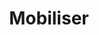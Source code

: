 ---
title: Mobiliser
layout: mobiliser
menu:
  main:
    parent: actions
    weight: 3
illu: /img/page-mobiliser/mobiliser.svg
intro:
  first: "Depuis 2015 nous contribuons à #changerlesregles grâce à toutes nos actions qui répondent aux objectifs que nous nous sommes fixés : obtenir la gratuité des protections pour toutes les personnes qui en ont besoin, sensibiliser un maximum de personnes au sujet des règles, alerter l'opinion publique et politique, changer les mentalités."
actions_title: "Tour d’horizon de nos dernières actions :"
actions:
  - title: "Le poids des règles : notre première enquête européenne pour révéler l’ampleur de la précarité menstruelle."
    content: >
      À l’occasion de la Journée mondiale de l’hygiène menstruelle, le 28 mai 2025, nous avons révélé les résultats d’une enquête inédite sur la précarité menstruelle en Europe et lancé un mouvement d’ampleur avec 19 associations européennes, le #MenstrualMattersEU.
    button:
      link: "https://menstrualmatters.eu/fr//"
      text: En savoir plus
      target_blank: true
    illu: /img/page-mobiliser/menstrualmatters.png
  - title: L’enquête Opinion Way pour Règles Élémentaires sur les règles en milieu scolaire
    content: >
      Aujourd’hui, en France, c’est 1 fille sur 3 qui a déjà manqué l’école à cause de ses règles. Une situation inacceptable qui nous pousse à demander la généralisationn de l’éducation menstruelle.
    button:
      link: "https://educationmenstruelle.regleselementaires.com/"
      text: En savoir plus
      target_blank: true
    illu: /img/page-mobiliser/11_octobre.png
  - title: "#affichetacompo pour réclamer une réelle transparence sur la composition des protections périodiques"
    content: >
      Avec le Collectif Georgette Sand et la Fondation des Femmes on lance une grande mobilisation autour d’une pétition pour ne plus devoir se poser de question sur la composition de nos protections.
    button:
      link: "https://www.mesopinions.com/petition/sante/reglementation-encadrant-composition-protections-periodiques/207932"
      text: Signer la pétition
      target_blank: true
    illu: /img/page-mobiliser/affichetacompo.png
  - title: "L’enquête Opinion Way pour Règles Élémentaires sur l’état de la précarité menstruelle en 2023"
    content: >
      Oui il y a toujours urgence à agir contre la précarité menstruelle puisque notre dernière enquête avec Opinion Way révèle que près de 4 millions de personnes sont encore concernées, soit un chiffre qui a doublé depuis 2021.
    button:
      link: "https://doccollectes.blob.core.windows.net/statics/enqu%C3%AAte%20pr%C3%A9carit%C3%A9%20menstruelle%202023.pdf"
      text: Lire l'étude
      target_blank: true
    illu: /img/page-mobiliser/etude.png
  - title: "#periodemoji, pétition pour la création d’un emoji qui représente les règles !"
    content: >
      Pour que ça existe, il faut le montrer. Parce qu'il manque encore terriblement de représentations explicites des règles, à l’occasion du 11 octobre, journée internationale de la fille, on a décidé de lancer une grande mobilisation : une pétition pour demander la création du premier emoji qui représente VRAIMENT les règles.
    button:
      link: "https://www.change.org/p/pour-un-emoji-qui-brise-enfin-le-tabou-des-r%C3%A8gles"
      text: Signer la pétition
      target_blank: true
    illu: /img/page-mobiliser/emoji.png
  - title: "Le décret pour la transparence de la composition des protections périodiques"
    content: >
      Vous aussi vous vous êtes déjà étonné de ne pas trouver la composition de ces produits alors que l’on étudie et décortique la composition sur les paquets de gâteaux ? Courant 2023, l’affichage de la composition des protections sera rendu obligatoire. Le fruit d’un travail de plusieurs mois auprès du collectif Georgette Sand et de la Fondation des Femmes. Une avancée majeure en termes de transparence et de réglementation.  
    button:
      link: ""
      text: ""
    illu: /img/page-mobiliser/decret.png
  - title: "Le baromètre Règles Élémentaires x Opinion Way, mai 2022"
    content: >
      Économique, physique, psychologique et symbolique : en 2022, le coût des règles demeure élevé pour les Français·es, et de plus en plus de personnes pensent qu’il faut lutter contre le tabou des règles dès le plus jeune âge. 
    button:
      link: "https://doccollectes.blob.core.windows.net/statics/Barometre_2022_Regles_Elementaires_Opinion_Way.pdf"
      text: Lire l'étude complète
      target_blank: true
    illu: /img/page-mobiliser/barometre.png
  - title: "Le premier festival by Règles Élémentaires : Sang Gêne"
    content: >
      À l'occasion du 28 mai, journée internationale de l'hygiène menstruelle, nous avons organisé la première édition de son festival SANG GÊNE Chez Mona et au Pavillon des Canaux. Sur tout le week-end, nous avons abordé plusieurs thèmes liés aux règles avec des invité·es prestigieux·ses. 
    button:
      link: "/actualites/2022-05-27_règles-élémentaires-fait-son-festival/"
      text: En savoir plus
    illu: /img/page-mobiliser/festival.png
  - title: "La tribune #sangprogramme"
    content: >
      À l'occasion du 8 mars 2022, journée internationale pour les droits des femmes, nous avons publié une tribune dans le journal Libération accompagnée d’une page pour s’engager et signer nos propositions. Nous avons ainsi proposé 10 mesures concrètes aux candidat·es à l’élection présidentielle sur la santé menstruelle à intégrer dans leurs programmes politiques. 
    button:
      link: "https://sangprogramme.regleselementaires.com/"
      text: Signer la tribune
      target_blank: true
    illu: /img/page-mobiliser/tribune.png
  - title: "La gratuité pour les personnes incarcérées"
    content: >
      Notre collaboration avec la Direction de l’Administration Pénitentiaire, initiée en 2019, a porté ses fruits en 2020. En effet, après de nombreux échanges, il a été acté à l’été que 5 références de protections jetables seraient accessibles gratuitement et périodiquement dans tous les établissements pénitentiaires accueillant des femmes dès l’automne 2020. Cette avancée sans précédent de lutte contre la précarité menstruelle en milieu carcéral s’est accompagnée d’une délégation de service public octroyée à Règles Élémentaires pour mener des ateliers d’information et de formation à l’hygiène et la précarité menstruelles à destination des femmes incarcérées et du personnel encadrant.
    button:
      link: ""
      text: ""
    illu: /img/page-mobiliser/prison.png
rapport:
  title: "Notre Rapport d’Activité 2022"
  content: >
    Et pour avoir une vision de nos dernières actions, on vous propose de consulter notre dernier rapport d’activité !
  button:
    link: "/asso/rapport_2022"
    text: Lire le rapport d'activité
  illu: /img/page-mobiliser/rapport_2022.png
---